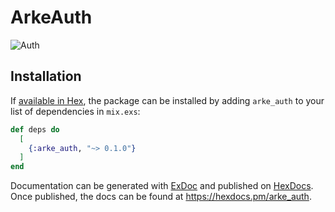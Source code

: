 # ArkeAuth

![Auth](https://user-images.githubusercontent.com/81776297/233304301-839ca5ea-a919-476b-a541-6f8da588801c.png)

## Installation

If [available in Hex](https://hex.pm/docs/publish), the package can be installed
by adding `arke_auth` to your list of dependencies in `mix.exs`:

```elixir
def deps do
  [
    {:arke_auth, "~> 0.1.0"}
  ]
end
```

Documentation can be generated with [ExDoc](https://github.com/elixir-lang/ex_doc)
and published on [HexDocs](https://hexdocs.pm). Once published, the docs can
be found at <https://hexdocs.pm/arke_auth>.


